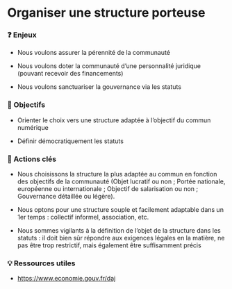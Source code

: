 # Organiser une structure porteuse

### ❓ Enjeux


* Nous voulons assurer la pérennité de la communauté

* Nous voulons doter la communauté d’une personnalité juridique (pouvant recevoir des financements)

* Nous voulons sanctuariser la gouvernance via les statuts


### 🎯 Objectifs


* Orienter le choix vers une structure adaptée à l’objectif du commun numérique

* Définir démocratiquement les statuts


### 📑 Actions clés


* Nous choisissons la structure la plus adaptée au commun en fonction des objectifs de la communauté (Objet lucratif ou non ; Portée nationale, européenne ou internationale ; Objectif de salarisation ou non ; Gouvernance détaillée ou légère).

* Nous optons pour une structure souple et facilement adaptable dans un 1er temps : collectif informel, association, etc.

* Nous sommes vigilants à la définition de l’objet de la structure dans les statuts : il doit bien sûr répondre aux exigences légales en la matière, ne pas être trop restrictif, mais également être suffisamment précis


### 💡 Ressources utiles
* https://www.economie.gouv.fr/daj
